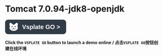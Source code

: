 # Tomcat 7.0.94-jdk8-openjdk

<a href="https://www.vsplate.com/?docker-compose=https://github.com/vsplate/dcenvs/tomcat/7.0.94-jdk8-openjdk"><img alt="VSPLATE GO" src="https://raw.githubusercontent.com/vsplate/images/master/vsgo_btn.png" width="200px"></a>

**Click the `VSPLATE GO` button to launch a demo online / 点击`VSPLATE GO`按钮创建在线环境**